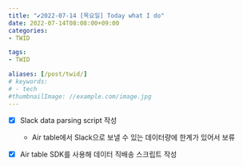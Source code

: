 ```yaml
---
title: "✔2022-07-14 [목요일] Today what I do"
date: 2022-07-14T08:08:00+09:00
categories:
- TWID

tags:
- TWID

aliases: [/post/twid/]
# keywords:
# - tech
#thumbnailImage: //example.com/image.jpg
---
```

<!--more-->

- [x] Slack data parsing script 작성
    - Air table에서 Slack으로 보낼 수 있는 데이터량에 한계가 있어서 보류
- [x] Air table SDK를 사용해 데이터 직배송 스크립트 작성

